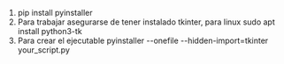 1. pip install pyinstaller
2. Para trabajar asegurarse de tener instalado tkinter, para linux sudo apt install python3-tk
3. Para crear el ejecutable pyinstaller --onefile --hidden-import=tkinter your_script.py
